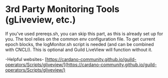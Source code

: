 # 3rd Party Monitoring Tools \(gLiveview, etc.\)

If you've used prereqs.sh, you can skip this part, as this is already set up for you. The tool relies on the common env configuration file. To get current epoch blocks, the logMonitor.sh script is needed \(and can be combined with CNCLI\). This is optional and Guild LiveView will function without it.

-Helpful websites- [https://cardano-community.github.io/guild-operators/Scripts/gliveview/](https://cardano-community.github.io/guild-operators/Scripts/gliveview/)

